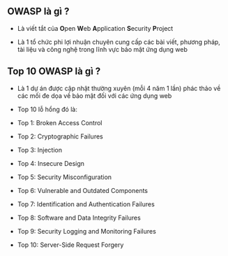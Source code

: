 ## OWASP là gì ?
- Là viết tắt của **O**pen **W**eb **A**pplication **S**ecurity **P**roject

- Là 1 tổ chức phi lợi nhuận chuyên cung cấp các bài viết, phương pháp, tài liệu và công nghệ trong lĩnh vực bảo mật ứng dụng web
## Top 10 OWASP là gì ?
- Là 1 dự án được cập nhật thường xuyên (mỗi 4 năm 1 lần) phác thảo về các mối đe dọa về bảo mật đối với các ứng dụng web

- Top 10 lỗ hổng đó là: 

- Top 1: Broken Access Control
- Top 2: Cryptographic Failures
- Top 3: Injection
- Top 4: Insecure Design
- Top 5: Security Misconfiguration
- Top 6: Vulnerable and Outdated Components
- Top 7: Identification and Authentication Failures
- Top 8: Software and Data Integrity Failures
- Top 9: Security Logging and Monitoring Failures
- Top 10: Server-Side Request Forgery

